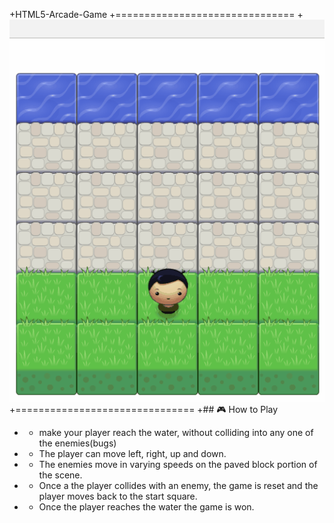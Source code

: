 +HTML5-Arcade-Game
+===============================
+![screenshot](images/arcadegame.gif)
+===============================
+## :video_game: How to Play 
+ - make your player reach the water, without colliding into any one of the enemies(bugs)
+ - The player can move left, right, up and down. 
+ - The enemies move in varying speeds on the paved block portion of the scene. 
+ - Once a the player collides with an enemy, the game is reset and the player moves back to the start square. 
+ - Once the player reaches the water the game is won.

